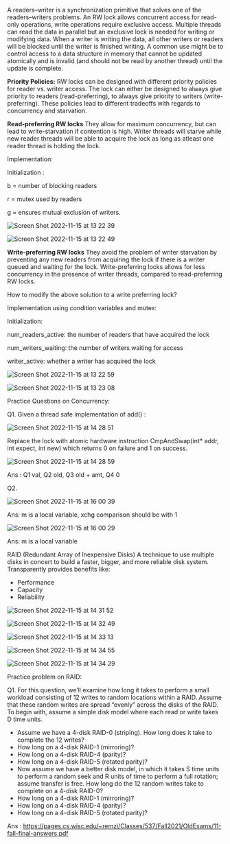 A readers–writer is a synchronization primitive that solves one of the readers–writers problems. An RW lock allows concurrent access for read-only operations, write operations require exclusive access. 
Multiple threads can read the data in parallel but an exclusive lock is needed for writing or modifying data. 
When a writer is writing the data, all other writers or readers will be blocked until the writer is finished writing. 
A common use might be to control access to a data structure in memory that cannot be updated atomically and is invalid (and should not be read by another thread) until the update is complete.

**Priority Policies:**
RW locks can be designed with different priority policies for reader vs. writer access. The lock can either be designed to always give priority to readers (read-preferring), to always give priority to writers (write-preferring). These policies lead to different tradeoffs with regards to concurrency and starvation.

**Read-preferring RW locks**
They allow for maximum concurrency, but can lead to write-starvation if contention is high. Writer threads will starve while new reader threads will be able to acquire the lock as long as atleast one reader thread is holding the lock.

Implementation:

Initialization :

b = number of blocking readers

r = mutex used by readers

g = ensures mutual exclusion of writers. 


![Screen Shot 2022-11-15 at 13 22 39](https://user-images.githubusercontent.com/20151037/202007815-d4a38eaa-29b0-4553-8c61-e3bfb1d41ba0.png)

![Screen Shot 2022-11-15 at 13 22 49](https://user-images.githubusercontent.com/20151037/202007846-0758b1ff-3b77-4d2b-a696-cdf4c3de26f5.png)


**Write-preferring RW locks**
They avoid the problem of writer starvation by preventing any new readers from acquiring the lock if there is a writer queued and waiting for the lock. Write-preferring locks allows for less concurrency in the presence of writer threads, compared to read-preferring RW locks. 

How to modify the above solution to a write preferring lock?

Implementation using condition variables and mutex:

Initialization:

num_readers_active: the number of readers that have acquired the lock

num_writers_waiting: the number of writers waiting for access 

writer_active: whether a writer has acquired the lock 


![Screen Shot 2022-11-15 at 13 22 59](https://user-images.githubusercontent.com/20151037/202007868-dbd9b7b9-a0c4-4b92-b688-4fd4e4acc197.png)

![Screen Shot 2022-11-15 at 13 23 08](https://user-images.githubusercontent.com/20151037/202007882-491797a9-1bf9-4b66-9179-f168cfc2b828.png)


Practice Questions on Concurrency:

Q1. Given a thread safe implementation of add() :

![Screen Shot 2022-11-15 at 14 28 51](https://user-images.githubusercontent.com/20151037/202019062-0500a634-cef6-4730-9178-ebd633f8f202.png)

Replace the lock with atomic hardware instruction CmpAndSwap(int* addr, int expect, int new) which returns 0 on failure and 1 on success.

![Screen Shot 2022-11-15 at 14 28 59](https://user-images.githubusercontent.com/20151037/202019333-8f56eff3-7689-45b0-a940-72ef414c3638.png)

Ans : Q1 val, Q2 old, Q3 old + amt, Q4 0

Q2. 

![Screen Shot 2022-11-15 at 16 00 39](https://user-images.githubusercontent.com/20151037/202034401-1fdecdd9-0867-4974-bf61-7de738cc5518.png)

Ans: m is a local variable, xchg comparison should be with 1

![Screen Shot 2022-11-15 at 16 00 29](https://user-images.githubusercontent.com/20151037/202034425-81b6b5f5-35c9-4a73-871a-77694024b59d.png)

Ans: m is a local variable

RAID (Redundant Array of Inexpensive Disks)
A technique to use multiple disks in concert to build a faster, bigger, and more reliable disk system.
Transparently provides benefits like:
- Performance
- Capacity
- Reliability

![Screen Shot 2022-11-15 at 14 31 52](https://user-images.githubusercontent.com/20151037/202034303-64b059ce-57ec-4058-a8e2-8a6726387bad.png)

![Screen Shot 2022-11-15 at 14 32 49](https://user-images.githubusercontent.com/20151037/202034322-6024d80a-369a-48f6-ad50-e90a34ae3eb9.png)

![Screen Shot 2022-11-15 at 14 33 13](https://user-images.githubusercontent.com/20151037/202034334-16f678d9-47b1-49cb-8d91-cef2943b321d.png)

![Screen Shot 2022-11-15 at 14 34 55](https://user-images.githubusercontent.com/20151037/202033330-074a9b83-5864-4c9e-a745-03de9349cb9d.png)

![Screen Shot 2022-11-15 at 14 34 29](https://user-images.githubusercontent.com/20151037/202033316-1dbce933-795e-4daf-8f60-249d9bd074c7.png)

Practice problem on RAID:

Q1. For this question, we’ll examine how long it takes to perform a small workload consisting of 12 writes to random
locations within a RAID. Assume that these random writes are spread “evenly” across the disks of the RAID.
To begin with, assume a simple disk model where each read or write takes D time units.
- Assume we have a 4-disk RAID-0 (striping). How long does it take to complete the 12 writes?
- How long on a 4-disk RAID-1 (mirroring)?
- How long on a 4-disk RAID-4 (parity)?
- How long on a 4-disk RAID-5 (rotated parity)?
- Now assume we have a better disk model, in which it takes S time units to perform a random seek and R
units of time to perform a full rotation; assume transfer is free. How long do the 12 random writes take to
complete on a 4-disk RAID-0?
- How long on a 4-disk RAID-1 (mirroring)?
- How long on a 4-disk RAID-4 (parity)?
- How long on a 4-disk RAID-5 (rotated parity)?

Ans : https://pages.cs.wisc.edu/~remzi/Classes/537/Fall2021/OldExams/11-fall-final-answers.pdf


